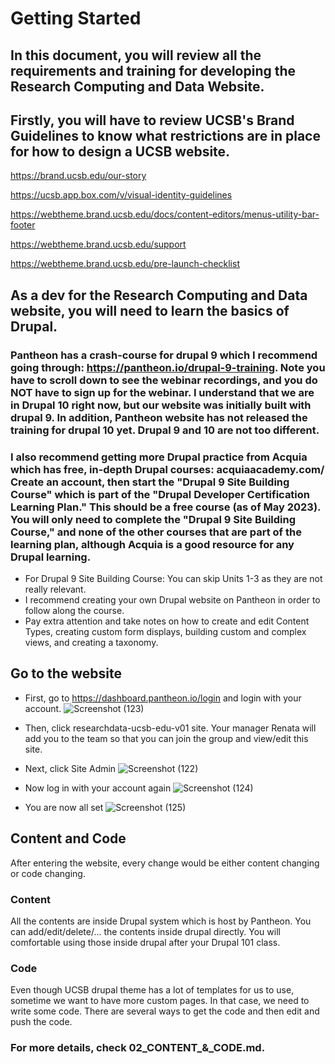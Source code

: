 # Getting Started

## In this document, you will review all the requirements and training for developing the Research Computing and Data Website.

## Firstly, you will have to review UCSB's Brand Guidelines to know what restrictions are in place for how to design a UCSB website. 

https://brand.ucsb.edu/our-story

https://ucsb.app.box.com/v/visual-identity-guidelines

https://webtheme.brand.ucsb.edu/docs/content-editors/menus-utility-bar-footer

https://webtheme.brand.ucsb.edu/support

https://webtheme.brand.ucsb.edu/pre-launch-checklist

## As a dev for the Research Computing and Data website, you will need to learn the basics of Drupal.  

### Pantheon has a crash-course for drupal 9 which I recommend going through: https://pantheon.io/drupal-9-training.  Note you have to scroll down to see the webinar recordings, and you do NOT have to sign up for the webinar. I understand that we are in Drupal 10 right now, but our website was initially built with drupal 9. In addition, Pantheon website has not released the training for drupal 10 yet. Drupal 9 and 10 are not too different.

### I also recommend getting more Drupal practice from Acquia which has free, in-depth Drupal courses: acquiaacademy.com/  Create an account, then start the "Drupal 9 Site Building Course" which is part of the "Drupal Developer Certification Learning Plan."  This should be a free course (as of May 2023). You will only need to complete the "Drupal 9 Site Building Course," and none of the other courses that are part of the learning plan, although Acquia is a good resource for any Drupal learning.  

- For Drupal 9 Site Building Course: You can skip Units 1-3 as they are not really relevant.  
- I recommend creating your own Drupal website on Pantheon in order to follow along the course.
- Pay extra attention and take notes on how to create and edit Content Types, creating custom form displays, building custom and complex views, and creating a taxonomy.  

## Go to the website
- First, go to https://dashboard.pantheon.io/login and login with your account.
  ![Screenshot (123)](https://github.com/UCSB-Library-Research-Data-Services/researchdata-ucsb-edu-v01/assets/91364746/3ab0230b-304d-43b8-8e34-475f7e769c93)

- Then, click researchdata-ucsb-edu-v01 site. Your manager Renata will add you to the team so that you can join the group and view/edit this site.
- Next, click Site Admin
  ![Screenshot (122)](https://github.com/UCSB-Library-Research-Data-Services/researchdata-ucsb-edu-v01/assets/91364746/bfa94e15-082b-46c4-ac2e-235c7017dc9d)

- Now log in with your account again
![Screenshot (124)](https://github.com/UCSB-Library-Research-Data-Services/researchdata-ucsb-edu-v01/assets/91364746/53bfb4f0-0495-46ab-85fb-8ad808caa8db)

- You are now all set
![Screenshot (125)](https://github.com/UCSB-Library-Research-Data-Services/researchdata-ucsb-edu-v01/assets/91364746/2cc1bb70-b36a-4543-8073-9941ab017c7b)


## Content and Code
After entering the website, every change would be either content changing or code changing.

### Content
All the contents are inside Drupal system which is host by Pantheon. You can add/edit/delete/... the contents inside drupal directly. You will comfortable using those inside drupal after your Drupal 101 class.

### Code
Even though UCSB drupal theme has a lot of templates for us to use, sometime we want to have more custom pages. In that case, we need to write some code. There are several ways to get the code and then edit and push the code. 

### For more details, check 02_CONTENT_&_CODE.md.
